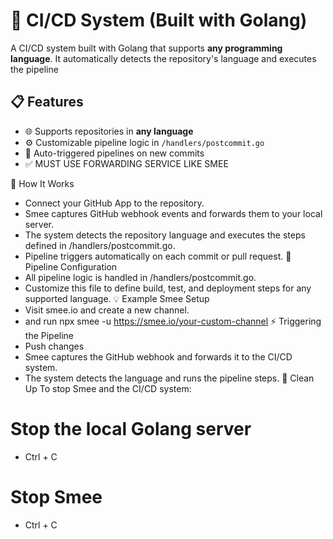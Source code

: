 # 🚀  CI/CD System (Built with Golang)

A  CI/CD system built with Golang that supports **any programming language**. It automatically detects the repository's language and executes the pipeline 

## 📋 Features
- 🌐 Supports repositories in **any language**
- ⚙️ Customizable pipeline logic in `/handlers/postcommit.go`
- 🔄 Auto-triggered pipelines on new commits
- ✅ MUST USE FORWARDING SERVICE LIKE SMEE 

🧪 How It Works
- Connect your GitHub App to the repository.
- Smee captures GitHub webhook events and forwards them to your local server.
- The system detects the repository language and executes the steps defined in /handlers/postcommit.go.
- Pipeline triggers automatically on each commit or pull request.
📁 Pipeline Configuration
- All pipeline logic is handled in /handlers/postcommit.go.
- Customize this file to define build, test, and deployment steps for any supported language.
💡 Example Smee Setup
- Visit smee.io and create a new channel.
- and run  npx smee -u https://smee.io/your-custom-channel
⚡ Triggering the Pipeline
- Push changes
- Smee captures the GitHub webhook and forwards it to the CI/CD system.
- The system detects the language and runs the pipeline steps.
💾 Clean Up
To stop Smee and the CI/CD system:

# Stop the local Golang server
- Ctrl + C

# Stop Smee
- Ctrl + C
